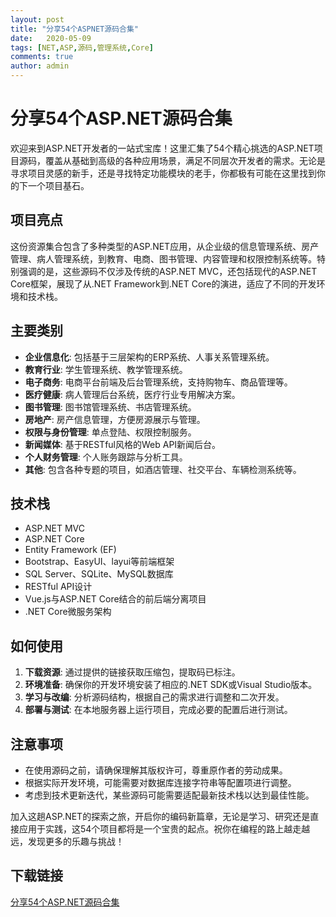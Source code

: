 ```yaml
---
layout: post
title: "分享54个ASPNET源码合集"
date:   2020-05-09
tags: [NET,ASP,源码,管理系统,Core]
comments: true
author: admin
---
```

# 分享54个ASP.NET源码合集

欢迎来到ASP.NET开发者的一站式宝库！这里汇集了54个精心挑选的ASP.NET项目源码，覆盖从基础到高级的各种应用场景，满足不同层次开发者的需求。无论是寻求项目灵感的新手，还是寻找特定功能模块的老手，你都极有可能在这里找到你的下一个项目基石。

## 项目亮点

这份资源集合包含了多种类型的ASP.NET应用，从企业级的信息管理系统、房产管理、病人管理系统，到教育、电商、图书管理、内容管理和权限控制系统等。特别强调的是，这些源码不仅涉及传统的ASP.NET MVC，还包括现代的ASP.NET Core框架，展现了从.NET Framework到.NET Core的演进，适应了不同的开发环境和技术栈。

## 主要类别

- **企业信息化**: 包括基于三层架构的ERP系统、人事关系管理系统。
- **教育行业**: 学生管理系统、教学管理系统。
- **电子商务**: 电商平台前端及后台管理系统，支持购物车、商品管理等。
- **医疗健康**: 病人管理后台系统，医疗行业专用解决方案。
- **图书管理**: 图书馆管理系统、书店管理系统。
- **房地产**: 房产信息管理，方便房源展示与管理。
- **权限与身份管理**: 单点登陆、权限控制服务。
- **新闻媒体**: 基于RESTful风格的Web API新闻后台。
- **个人财务管理**: 个人账务跟踪与分析工具。
- **其他**: 包含各种专题的项目，如酒店管理、社交平台、车辆检测系统等。

## 技术栈

- ASP.NET MVC
- ASP.NET Core
- Entity Framework (EF)
- Bootstrap、EasyUI、layui等前端框架
- SQL Server、SQLite、MySQL数据库
- RESTful API设计
- Vue.js与ASP.NET Core结合的前后端分离项目
- .NET Core微服务架构

## 如何使用

1. **下载资源**: 通过提供的链接获取压缩包，提取码已标注。
2. **环境准备**: 确保你的开发环境安装了相应的.NET SDK或Visual Studio版本。
3. **学习与改编**: 分析源码结构，根据自己的需求进行调整和二次开发。
4. **部署与测试**: 在本地服务器上运行项目，完成必要的配置后进行测试。

## 注意事项

- 在使用源码之前，请确保理解其版权许可，尊重原作者的劳动成果。
- 根据实际开发环境，可能需要对数据库连接字符串等配置项进行调整。
- 考虑到技术更新迭代，某些源码可能需要适配最新技术栈以达到最佳性能。

加入这趟ASP.NET的探索之旅，开启你的编码新篇章，无论是学习、研究还是直接应用于实践，这54个项目都将是一个宝贵的起点。祝你在编程的路上越走越远，发现更多的乐趣与挑战！

## 下载链接

[分享54个ASP.NET源码合集](https://pan.quark.cn/s/564f82c2de44)